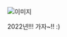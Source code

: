 ![이미지](https://image.freepik.com/free-vector/tiger-is-the-chinese-symbol-of-the-new-year-2022-happy-new-year-2022-card-design-greeting-card-invitation-with-tiger-hair-texture-new-year-banner-for-congratulations-vector-illustration_509073-224.jpg)

2022년!!! 가자~!! :) <br>

